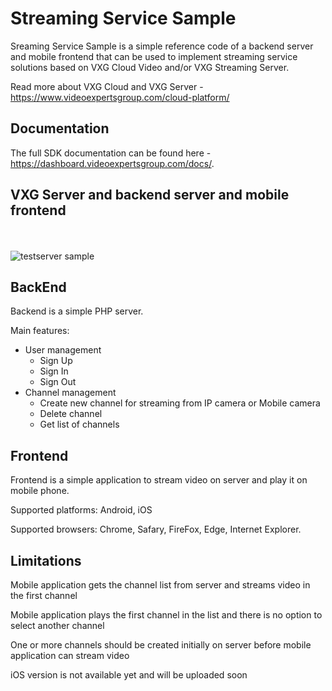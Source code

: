 # Streaming Service Sample

Sreaming Service Sample is a simple reference code of a backend server and mobile frontend that can be used to implement streaming service solutions based on VXG Cloud Video and/or VXG Streaming Server.

Read more about VXG Cloud and VXG Server - https://www.videoexpertsgroup.com/cloud-platform/

## Documentation 
The full SDK documentation can be found here - https://dashboard.videoexpertsgroup.com/docs/.

## VXG Server and backend server and mobile frontend

<br>
<br>
<img src="http://www.videoexpertsgroup.com/git/testserver1.png" alt="testserver sample" >
<br>

## BackEnd 

Backend is a simple PHP server. 

Main features:
   - User management
       - Sign Up
       - Sign In
       - Sign Out
   - Channel management 
       - Create new channel for streaming from IP camera or Mobile camera
       - Delete channel
       - Get list of channels  

## Frontend 

Frontend is a simple application to stream video on server and play it on mobile phone.

Supported platforms: Android, iOS

Supported browsers: Chrome, Safary, FireFox, Edge, Internet Explorer. 
    
## Limitations
    
Mobile application gets the channel list from server and streams video in the first channel

Mobile application plays the first channel in the list and there is no option to select another channel 

One or more channels should be created initially on server before mobile application can stream video

iOS version is not available yet and will be uploaded soon
   
  
